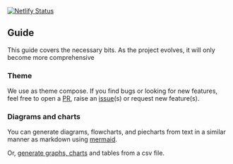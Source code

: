 [![Netlify Status](https://api.netlify.com/api/v1/badges/3abb4ac7-1ac3-4878-8b7b-afbb37d0053c/deploy-status)](https://app.netlify.com/sites/carbonaut/deploys)

## Guide

This guide covers the necessary bits. As the project evolves, it will only become more comprehensive


### Theme
We use as theme compose. If you find bugs or looking for new features, feel free to open a [PR](https://github.com/onweru/compose/pulls), raise an [issue](https://github.com/onweru/compose/issues/new/choose "Open a Github Issue")(s) or request new feature(s).

### Diagrams and charts
You can generate diagrams, flowcharts, and piecharts from text in a similar manner as markdown using [mermaid](./docs/compose/mermaid/).

Or, [generate graphs, charts](docs/compose/graphs-charts-tables/#show-a-pie-doughnut--bar-chart-at-once) and tables from a csv file.